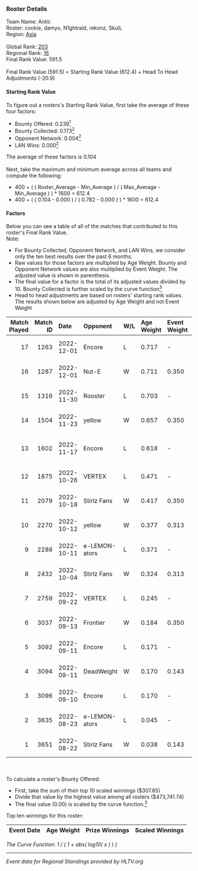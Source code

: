 ### Roster Details<br />
Team Name: Antic<br />
Roster: cookie, damyo, N1ghtraid, rekonz, SkulL<br />
Region: [Asia]( ../standings_asia.md)<br />
<br />
Global Rank: [203](../standings_global.md)<br />
Regional Rank: [16]( ../standings_asia.md)<br />
Final Rank Value:  591.5<br />
<br />
Final Rank Value (591.5) = Starting Rank Value (612.4) + Head To Head Adjustments (-20.9)<br />

#### Starting Rank Value<br />
To figure out a rosters's Starting Rank Value, first take the average of these four factors:<br />
- Bounty Offered: 0.239[<sup>1</sup>](#table2)
- Bounty Collected: 0.173[<sup>2</sup>](#table1)
- Opponent Network: 0.004[<sup>2</sup>](#table1)
- LAN Wins: 0.000[<sup>2</sup>](#table1)

The average of these factors is 0.104<br />
<br />
Next, take the maximum and minimum average across all teams and compute the following:<br />
- 400 + ( ( Roster_Average - Min_Average ) / ( Max_Average - Min_Average ) ) * 1600 = 612.4
- 400 + ( ( 0.104 - 0.000 ) / ( 0.782 - 0.000 ) ) * 1600 = 612.4


#### Factors<br />
Below you can see a table of all of the matches that contributed to this roster's Final Rank Value.<br />
Note:<br />

- For Bounty Collected, Opponent Network, and LAN Wins, we consider only the ten best results over the past 6 months.
- Raw values for those factors are multiplied by Age Weight. Bounty and Opponent Network values are also multiplied by Event Weight. The adjusted value is shown in parenthesis.
- The final value for a factor is the total of its adjusted values divided by 10. Bounty Collected is further scaled by the curve function[<sup>3</sup>](#curveFunction)
- Head to head adjustments are based on rosters' starting rank values. The results shown below are adjusted by Age Weight and not Event Weight
<span id="table1"></span><br />


| Match Played | Match ID | Date       | Opponent      | W/L | Age Weight | Event Weight | Bounty Collected | Opponent Network | LAN Wins  | H2H Adj. | Roster                                      |
| -: | -: | :- | :- | :- | :- | :- | :- | :- | :- | -: | :- |
|           17 |     1263 | 2022-12-01 | Encore        | L   | 0.717      | -            | -                | -                | -         |    -9.16 | cookie, damyo, N1ghtraid, rekonz, SkulL     |
|           16 |     1287 | 2022-12-01 | Nut-E         | W   | 0.711      | 0.350        | 0.001 (0.000)    | 0.062 (0.015)    | 0 (0.000) |     8.81 | cookie, damyo, N1ghtraid, rekonz, SkulL     |
|           15 |     1316 | 2022-11-30 | Rooster       | L   | 0.703      | -            | -                | -                | -         |    -8.37 | cookie, damyo, N1ghtraid, rekonz, SkulL     |
|           14 |     1504 | 2022-11-23 | yellow        | W   | 0.657      | 0.350        | 0.000 (0.000)    | 0.044 (0.010)    | 0 (0.000) |     5.42 | cookie, damyo, N1ghtraid, rekonz, SkulL     |
|           13 |     1602 | 2022-11-17 | Encore        | L   | 0.618      | -            | -                | -                | -         |    -8.34 | damyo, HUGHMUNGUS, N1ghtraid, rekonz, SkulL |
|           12 |     1875 | 2022-10-26 | VERTEX        | L   | 0.471      | -            | -                | -                | -         |    -6.80 | cookie, damyo, N1ghtraid, rekonz, SkulL     |
|           11 |     2079 | 2022-10-18 | Stirlz Fans   | W   | 0.417      | 0.350        | 0.000 (0.000)    | 0.014 (0.002)    | 0 (0.000) |     3.14 | damyo, mizzy, N1ghtraid, rekonz, SkulL      |
|           10 |     2270 | 2022-10-12 | yellow        | W   | 0.377      | 0.313        | 0.000 (0.000)    | 0.044 (0.005)    | 0 (0.000) |     2.86 | damyo, mizzy, N1ghtraid, rekonz, SkulL      |
|            9 |     2288 | 2022-10-11 | e-LEMON-ators | L   | 0.371      | -            | -                | -                | -         |    -5.48 | damyo, mizzy, N1ghtraid, rekonz, SkulL      |
|            8 |     2432 | 2022-10-04 | Stirlz Fans   | W   | 0.324      | 0.313        | 0.000 (0.000)    | 0.014 (0.001)    | 0 (0.000) |     2.46 | Liki, mizzy, N1ghtraid, rekonz, SkulL       |
|            7 |     2759 | 2022-09-22 | VERTEX        | L   | 0.245      | -            | -                | -                | -         |    -2.59 | damyo, mizzy, N1ghtraid, rekonz, SkulL      |
|            6 |     3037 | 2022-09-13 | Frontier      | W   | 0.184      | 0.350        | 0.000 (0.000)    | 0.041 (0.003)    | 0 (0.000) |     1.38 | Jinxx, mizzy, N1ghtraid, rekonz, SkulL      |
|            5 |     3092 | 2022-09-11 | Encore        | L   | 0.171      | -            | -                | -                | -         |    -2.56 | damyo, mizzy, N1ghtraid, rekonz, SkulL      |
|            4 |     3094 | 2022-09-11 | DeadWeight    | W   | 0.170      | 0.143        | 0.000 (0.000)    | 0.000 (0.000)    | 0 (0.000) |     1.25 | damyo, mizzy, N1ghtraid, rekonz, SkulL      |
|            3 |     3096 | 2022-09-10 | Encore        | L   | 0.170      | -            | -                | -                | -         |    -2.55 | damyo, mizzy, N1ghtraid, rekonz, SkulL      |
|            2 |     3635 | 2022-08-23 | e-LEMON-ators | L   | 0.045      | -            | -                | -                | -         |    -0.68 | damyo, Jinxx, N1ghtraid, rekonz, SkulL      |
|            1 |     3651 | 2022-08-22 | Stirlz Fans   | W   | 0.038      | 0.143        | 0.000 (0.000)    | 0.014 (0.000)    | 0 (0.000) |     0.28 | damyo, Jinxx, N1ghtraid, rekonz, SkulL      |

<br />
<span id="table2"></span><br />
To calculate a roster's Bounty Offered:<br />

- First, take the sum of their top 10 scaled winnings ($307.85)
- Divide that value by the highest value among all rosters ($473,741.74)
- The final value (0.00) is scaled by the curve function.[<sup>3</sup>](#curveFunction)

Top ten winnings for this roster:<br />

| Event Date | Age Weight | Prize Winnings | Scaled Winnings |
| :- | -: | :- | :- |


<span id="curveFunction"></span>_The Curve Function: 1 / ( 1 + abs( log10( x ) ) )_<br />

---
_Event data for Regional Standings provided by HLTV.org_<br />

